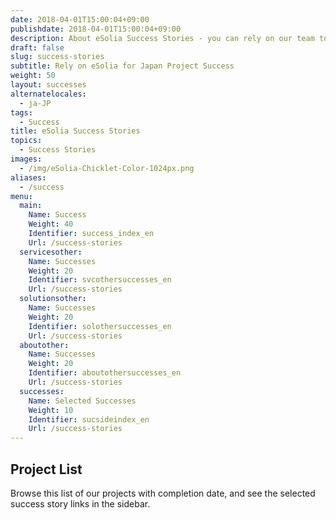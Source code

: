 ```yaml
---
date: 2018-04-01T15:00:04+09:00
publishdate: 2018-04-01T15:00:04+09:00
description: About eSolia Success Stories - you can rely on our team to bring your Japan project to a successful conclusion.
draft: false
slug: success-stories
subtitle: Rely on eSolia for Japan Project Success
weight: 50
layout: successes
alternatelocales:
  - ja-JP
tags:
  - Success
title: eSolia Success Stories
topics:
  - Success Stories
images:
  - /img/eSolia-Chicklet-Color-1024px.png
aliases:
  - /success
menu:
  main:
    Name: Success
    Weight: 40
    Identifier: success_index_en
    Url: /success-stories   
  servicesother:
    Name: Successes
    Weight: 20
    Identifier: svcothersuccesses_en
    Url: /success-stories 
  solutionsother:
    Name: Successes
    Weight: 20
    Identifier: solothersuccesses_en
    Url: /success-stories
  aboutother:
    Name: Successes
    Weight: 20
    Identifier: aboutothersuccesses_en
    Url: /success-stories
  successes:
    Name: Selected Successes
    Weight: 10
    Identifier: sucsideindex_en
    Url: /success-stories
---
```


## Project List

Browse this list of our projects with completion date, and see the selected success story links in the sidebar.

<span id="hideheader" class="has-padding-t-xs">
<script src="https://pro.dbflex.net/secure/embed.js"
  data-url="/ev-3456957/db/15331/view.aspx"></script>
</span>
